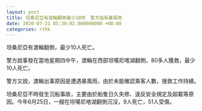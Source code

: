 ```yaml
---
layout: post
title: 坦桑尼亞有渡輪翻側最少10死　警方指有暴風雨
date: 2020-07-31 05:39:02.000000000 +08:00
categories: rthk
---
```


坦桑尼亞有渡輪翻側，最少10人死亡。

警方說事發在當地星期四中午，渡輪在西部坦噶尼喀湖翻側，80多人獲救，最少10人死亡。

警方又說，渡輪出事原因是遭遇暴風雨，由於未能確認乘客人數，搜救工作持續。

坦桑尼亞不時發生沉船事故，主要由於船隻日久失修、違反安全規定及超載等原因。今年6月25日，一艘在坦噶尼喀湖翻側沉沒，9人死亡，51人受傷。
